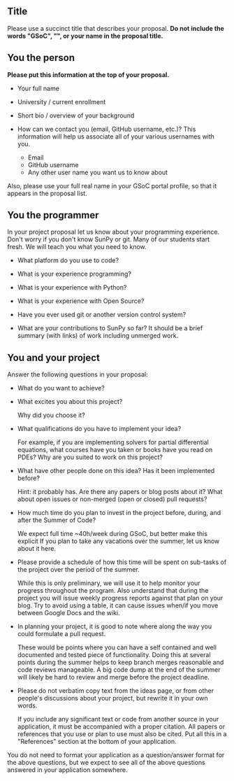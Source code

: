 ## Title

Please use a succinct title that describes your proposal.
**Do not include the words "GSoC", "<Year>", or your name in the proposal title.**

## You the person

**Please put this information at the top of your proposal.**

* Your full name

* University / current enrollment

* Short bio / overview of your background

* How can we contact you (email, GitHub username, etc.)?
  This information will help us associate all of your various usernames with you.
  - Email
  - GitHub username
  - Any other user name you want us to know about

Also, please use your full real name in your GSoC portal profile, so that it appears in the proposal list.

## You the programmer

In your project proposal let us know about your programming experience.  Don't worry if you don't know SunPy or git.
Many of our students start fresh.
We will teach you what you need to know.

* What platform do you use to code?

* What is your experience programming?

* What is your experience with Python?

* What is your experience with Open Source?

* Have you ever used git or another version control system?

* What are your contributions to SunPy so far?
  It should be a brief summary (with links) of work including unmerged work.

## You and your project

Answer the following questions in your proposal:

* What do you want to achieve?

* What excites you about this project?

    Why did you choose it?

* What qualifications do you have to implement your idea?

    For example, if you are implementing solvers for partial differential equations, what courses have you taken or books have you read on PDEs?
    Why are you suited to work on this project?

* What have other people done on this idea? Has it been implemented before?

    Hint: it probably has.
    Are there any papers or blog posts about it?
    What about open issues or non-merged (open or closed) pull requests?

* How much time do you plan to invest in the project before, during, and after the Summer of Code?

    We expect full time \~40h/week during GSoC, but better make this explicit
    If you plan to take any vacations over the summer, let us know about it here.

* Please provide a schedule of how this time will be spent on sub-tasks of the project over the period of the summer.

    While this is only preliminary, we will use it to help monitor your progress throughout the program.
    Also understand that during the project you will issue weekly progress reports against that plan on your blog.
    Try to avoid using a table, it can cause issues when/if you move between Google Docs and the wiki.

* In planning your project, it is good to note where along the way you could formulate a pull request.

    These would be points where you can have a self contained and well documented and tested piece of functionality.
    Doing this at several points during the summer helps to keep branch merges reasonable and code reviews manageable.
    A big code dump at the end of the summer will likely be hard to review and merge before the project deadline.

* Please do not verbatim copy text from the ideas page, or from other people's discussions about your project, but rewrite it in your own words.

    If you include any significant text or code from another source in your application, it must be accompanied with a proper citation.
    All papers or references that you use or plan to use must also be cited.
    Put all this in a "References" section at the bottom of your application.

You do not need to format your application as a question/answer format for the above questions, but we expect to see all of the above questions answered in your application somewhere.
